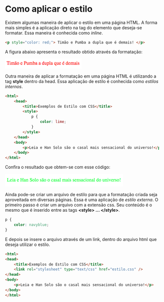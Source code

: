 # Como aplicar o estilo

Existem algumas maneira de aplicar o estilo em uma página HTML. A forma mais simples é a aplicação direto na tag do elemento que deseja-se formatar. Essa maneira é conhecida como _inline_.

```html
<p style="color: red;"> Timão e Pumba a dupla que é demais! </p>
```

A figura abaixo apresenta o resultado obtido através da formatação:

![](/assets/inline-formatacao.png)

Outra maneira de aplicar a formatação em uma página HTML é utilizando a tag **style** dentro da head. Essa aplicação de estilo é conhecida como _estilos internos_.

```html
<html>
    <head>
        <title>Exemplos de Estilo com CSS</title>
        <style>
            p {
                color: lime;
            }
        </style>
    </head>
    <body>
        <p>Leia e Han Solo são o casal mais sensacional do universo!</p>
    </body>
</html>
```

Confira o resultado que obtem-se com esse código:

![](/assets/internal-estilo.png)

Ainda pode-se criar um arquivo de estilo para que a formatação criada seja aproveitada em diversas páginas. Essa é uma aplicação de _estilo externa_. O primeiro passo é criar um arquivo com a extensão css. Seu conteúdo é o mesmo que é inserido entre as tags **&lt;style&gt; ... &lt;/style&gt;**.

```css
p {
    color: navyblue;
}
```

E depois se insere o arquivo através de um link, dentro do arquivo html que deseja utilizar o estilo.

```html
<html>
<head>
    <title>Exemplos de Estilo com CSS</title>
    <link rel="stylesheet" type="text/css" href="estilo.css" />
</head>
<body>
    <p>Leia e Han Solo são o casal mais sensacional do universo!</p>
</body>
</html>
```



